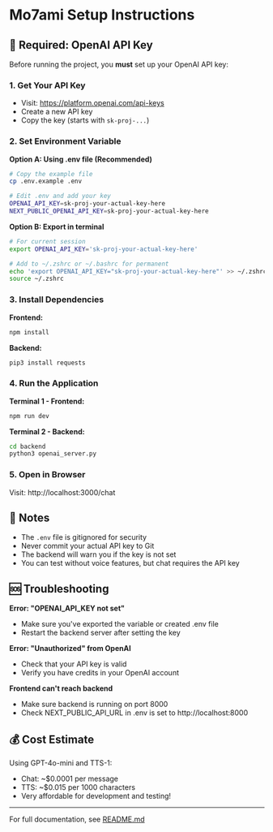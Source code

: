 # Mo7ami Setup Instructions

## 🔑 Required: OpenAI API Key

Before running the project, you **must** set up your OpenAI API key:

### 1. Get Your API Key
- Visit: https://platform.openai.com/api-keys
- Create a new API key
- Copy the key (starts with `sk-proj-...`)

### 2. Set Environment Variable

**Option A: Using .env file (Recommended)**
```bash
# Copy the example file
cp .env.example .env

# Edit .env and add your key
OPENAI_API_KEY=sk-proj-your-actual-key-here
NEXT_PUBLIC_OPENAI_API_KEY=sk-proj-your-actual-key-here
```

**Option B: Export in terminal**
```bash
# For current session
export OPENAI_API_KEY='sk-proj-your-actual-key-here'

# Add to ~/.zshrc or ~/.bashrc for permanent
echo 'export OPENAI_API_KEY="sk-proj-your-actual-key-here"' >> ~/.zshrc
source ~/.zshrc
```

### 3. Install Dependencies

**Frontend:**
```bash
npm install
```

**Backend:**
```bash
pip3 install requests
```

### 4. Run the Application

**Terminal 1 - Frontend:**
```bash
npm run dev
```

**Terminal 2 - Backend:**
```bash
cd backend
python3 openai_server.py
```

### 5. Open in Browser
Visit: http://localhost:3000/chat

## 📝 Notes

- The `.env` file is gitignored for security
- Never commit your actual API key to Git
- The backend will warn you if the key is not set
- You can test without voice features, but chat requires the API key

## 🆘 Troubleshooting

**Error: "OPENAI_API_KEY not set"**
- Make sure you've exported the variable or created .env file
- Restart the backend server after setting the key

**Error: "Unauthorized" from OpenAI**
- Check that your API key is valid
- Verify you have credits in your OpenAI account

**Frontend can't reach backend**
- Make sure backend is running on port 8000
- Check NEXT_PUBLIC_API_URL in .env is set to http://localhost:8000

## 💰 Cost Estimate

Using GPT-4o-mini and TTS-1:
- Chat: ~$0.0001 per message
- TTS: ~$0.015 per 1000 characters
- Very affordable for development and testing!

---

For full documentation, see [README.md](README.md)
